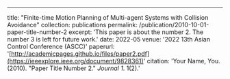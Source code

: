 ---
title: "Finite-time Motion Planning of Multi-agent Systems with Collision Avoidance"
collection: publications
permalink: /publication/2010-10-01-paper-title-number-2
excerpt: 'This paper is about the number 2. The number 3 is left for future work.'
date: 2022-05
venue: '2022 13th Asian Control Conference (ASCC)'
paperurl: '[http://academicpages.github.io/files/paper2.pdf](https://ieeexplore.ieee.org/document/9828361)'
citation: 'Your Name, You. (2010). &quot;Paper Title Number 2.&quot; <i>Journal 1</i>. 1(2).'

